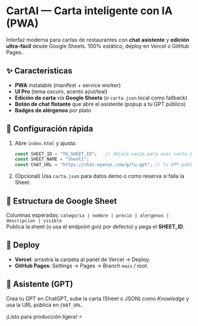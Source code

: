 # CartAI — Carta inteligente con IA (PWA)

Interfaz moderna para cartas de restaurantes con **chat asistente** y **edición ultra-fácil** desde Google Sheets. 100% estático, deploy en Vercel o GitHub Pages.

## ✨ Características
- **PWA** instalable (manifest + service worker)
- **UI Pro** (tema oscuro, acento azul/teal)
- **Edición de carta** vía **Google Sheets** (o `carta.json` local como fallback)
- **Botón de chat flotante** que abre el asistente (popup a tu GPT público)
- **Badges de alérgenos** por plato

## 🔧 Configuración rápida
1. Abre `index.html` y ajusta:
   ```js
   const SHEET_ID = "TU_SHEET_ID";   // déjalo vacío para usar carta.json
   const SHEET_NAME = "Sheet1";
   const CHAT_URL = "https://chat.openai.com/g/tu-gpt"; // tu GPT público
   ```

2. (Opcional) Usa `carta.json` para datos demo o como reserva si falla la Sheet.

## 🧾 Estructura de Google Sheet
Columnas esperadas: `categoria | nombre | precio | alergenos | descripcion | visible`  
Publica la sheet (o usa el endpoint gviz por defecto) y pega el **SHEET_ID**.

## 🚀 Deploy
- **Vercel**: arrastra la carpeta al panel de Vercel → Deploy.
- **GitHub Pages**: Settings → Pages → Branch `main` / root.

## 🧠 Asistente (GPT)
Crea tu GPT en ChatGPT, sube la carta (Sheet o JSON) como *Knowledge* y usa la URL pública en `CHAT_URL`.

¡Listo para producción ligera! ⚡